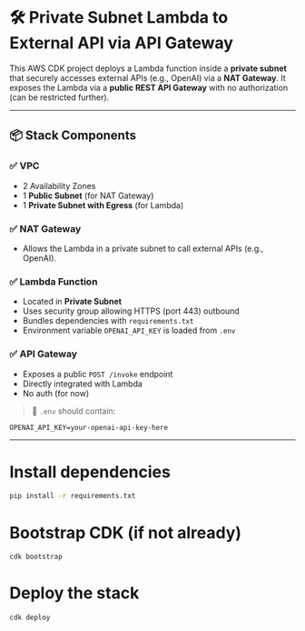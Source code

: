 # 🛠️ Private Subnet Lambda to External API via API Gateway

This AWS CDK project deploys a Lambda function inside a **private subnet** that securely accesses external APIs (e.g., OpenAI) via a **NAT Gateway**. It exposes the Lambda via a **public REST API Gateway** with no authorization (can be restricted further).

---

## 📦 Stack Components

### ✅ VPC
- 2 Availability Zones
- 1 **Public Subnet** (for NAT Gateway)
- 1 **Private Subnet with Egress** (for Lambda)

### ✅ NAT Gateway
- Allows the Lambda in a private subnet to call external APIs (e.g., OpenAI).

### ✅ Lambda Function
- Located in **Private Subnet**
- Uses security group allowing HTTPS (port 443) outbound
- Bundles dependencies with `requirements.txt`
- Environment variable `OPENAI_API_KEY` is loaded from `.env`

### ✅ API Gateway
- Exposes a public `POST /invoke` endpoint
- Directly integrated with Lambda
- No auth (for now)

> 🔐 `.env` should contain:
```env
OPENAI_API_KEY=your-openai-api-key-here
```

---

# Install dependencies

```bash
pip install -r requirements.txt
```
# Bootstrap CDK (if not already)

```bash
cdk bootstrap
```
# Deploy the stack

```bash
cdk deploy
```

<!-- ## 📬 API Usage

Once deployed, you’ll get an output like:
```bash
https://xxxxxxxxxx.execute-api.region.amazonaws.com/prod/
```
To call your Lambda via API Gateway:

```bash
curl -X POST https://xxxxxxxxxx.execute-api.region.amazonaws.com/prod/invoke \
  -H "Content-Type: application/json" \
  -d '{"message": "Hello OpenAI"}'
``` -->